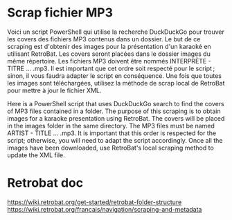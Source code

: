 # Scrap fichier MP3
Voici un script PowerShell qui utilise la recherche DuckDuckGo pour trouver les covers des fichiers MP3 contenus dans un dossier.
Le but de ce scraping est d'obtenir des images pour la présentation d'un karaoké en utilisant RetroBat. Les covers seront placées dans le dossier images du même répertoire.
Les fichiers MP3 doivent être nommés INTERPRÈTE - TITRE ... .mp3. Il est important que cet ordre soit respecté pour le script ; sinon, il vous faudra adapter le script en conséquence.
Une fois que toutes les images sont téléchargées, utilisez la méthode de scrap local de RetroBat pour mettre à jour le fichier XML.


Here is a PowerShell script that uses DuckDuckGo search to find the covers of MP3 files contained in a folder.
The purpose of this scraping is to obtain images for a karaoke presentation using RetroBat. The covers will be placed in the images folder in the same directory.
The MP3 files must be named ARTIST - TITLE ... .mp3. It is important that this order is respected for the script; otherwise, you will need to adapt the script accordingly.
Once all the images have been downloaded, use RetroBat's local scraping method to update the XML file.

# Retrobat doc
https://wiki.retrobat.org/get-started/retrobat-folder-structure
https://wiki.retrobat.org/francais/navigation/scraping-and-metadata
